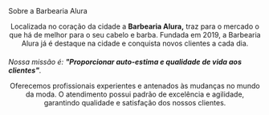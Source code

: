 <!DOCTYPE html>
<html lang="pt-br">
<head>
  <meta charset="UTF-8">
  <title>Barbearia Alura </title>
</head>
   <link rel="stylesheet" href="style.css">
  <body>
<hl style="text-align: center">Sobre a Barbearia Alura</hl>

<p style="text-align: center" >Localizada no coração da cidade a <strong>Barbearia Alura,</strong> traz para o mercado o que há de melhor para o seu cabelo e barba. Fundada em 2019, a Barbearia Alura já é destaque na cidade e conquista novos clientes a cada dia.</p>

<p style="font-size: 20px"; text-align: center" ><p><em>Nossa missão é: <strong>"Proporcionar auto-estima e qualidade de vida aos clientes"</strong>.</em></p>

<p style="text-align: center" >Oferecemos profissionais experientes e antenados às mudanças no mundo da moda. O atendimento possui padrão de excelência e agilidade, garantindo qualidade e satisfação dos nossos clientes.</p>
</body>
</html>
